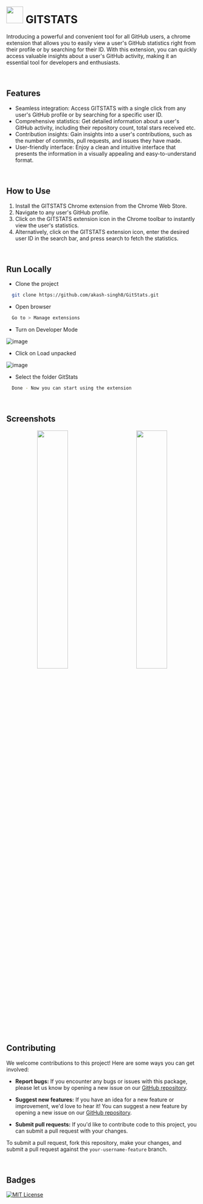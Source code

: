 # <img src="https://github.com/akash-singh8/GitStats/assets/85285176/7399b4c8-8d34-41dd-9ed9-28eeb9eec36d" width="44px" style="margin-bottom:-8px"> GITSTATS

Introducing a powerful and convenient tool for all GitHub users, a chrome extension that allows you to easily view a user's GitHub statistics right from their profile or by searching for their ID. With this extension, you can quickly access valuable insights about a user's GitHub activity, making it an essential tool for developers and enthusiasts.

<br>

## Features

- Seamless integration: Access GITSTATS with a single click from any user's GitHub profile or by searching for a specific user ID.
- Comprehensive statistics: Get detailed information about a user's GitHub activity, including their repository count, total stars received etc.
- Contribution insights: Gain insights into a user's contributions, such as the number of commits, pull requests, and issues they have made.
- User-friendly interface: Enjoy a clean and intuitive interface that presents the information in a visually appealing and easy-to-understand format.

<br>

## How to Use

1. Install the GITSTATS Chrome extension from the Chrome Web Store.
2. Navigate to any user's GitHub profile.
3. Click on the GITSTATS extension icon in the Chrome toolbar to instantly view the user's statistics.
4. Alternatively, click on the GITSTATS extension icon, enter the desired user ID in the search bar, and press search to fetch the statistics.

<br>

## Run Locally

- Clone the project

```bash
  git clone https://github.com/akash-singh8/GitStats.git
```

- Open browser

```bash
  Go to > Manage extensions
```

- Turn on Developer Mode

![image](https://user-images.githubusercontent.com/85285176/211636744-647923f8-0350-4e64-870d-4da7761bac4e.png)

- Click on Load unpacked

![image](https://user-images.githubusercontent.com/85285176/211637097-5da58372-5e46-4a58-8877-d3c8d798aaae.png)

- Select the folder GitStats

```bash
  Done - Now you can start using the extension
```

<br>

## Screenshots

<div align="center">
  <img src="https://github.com/akash-singh8/GitStats/assets/85285176/28a741bf-75bd-44dd-a145-31181de72764" width="40%">
    <span>&nbsp; &nbsp; &nbsp; &nbsp; &nbsp; &nbsp; &nbsp;</span>
  <img src="https://github.com/akash-singh8/GitStats/assets/85285176/4b19d56b-1201-4eba-82ec-c5695213b7f0" width="40%">
</div>

<br>

## Contributing

We welcome contributions to this project! Here are some ways you can get involved:

- **Report bugs:** If you encounter any bugs or issues with this package, please let us know by opening a new issue on our [GitHub repository](https://github.com/akash-singh8/GitStats/issues).

- **Suggest new features:** If you have an idea for a new feature or improvement, we'd love to hear it! You can suggest a new feature by opening a new issue on our [GitHub repository](https://github.com/akash-singh8/GitStats/issues).

- **Submit pull requests:** If you'd like to contribute code to this project, you can submit a pull request with your changes.

To submit a pull request, fork this repository, make your changes, and submit a pull request against the `your-username-feature` branch.

<br>

## Badges

[![MIT License](https://img.shields.io/badge/License-MIT-green.svg)](https://choosealicense.com/licenses/mit/)

